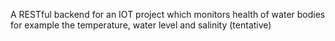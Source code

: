 A RESTful backend for an IOT project which monitors health of water bodies for example the temperature, water level and salinity (tentative)
